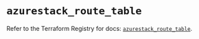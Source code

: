 # `azurestack_route_table`

Refer to the Terraform Registry for docs: [`azurestack_route_table`](https://registry.terraform.io/providers/hashicorp/azurestack/1.0.0/docs/resources/route_table).
